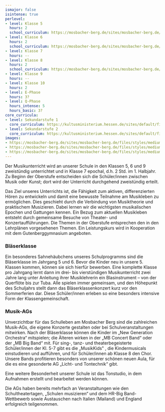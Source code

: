 ```yaml
---
ismajor: false
isintense: true
perlevel:
- level: Klasse 5
  hours: 2
  school_curriculum: https://mosbacher-berg.de/sites/mosbacher-berg.de/files/binaries/FC%20Musik%205.pdf
- level: Klasse 6
  hours: 2
  school_curriculum: https://mosbacher-berg.de/sites/mosbacher-berg.de/files/binaries/Fachcurriculum%20Musik%206.pdf
- level: Klasse 7
  hours: --
- level: Klasse 8
  hours: 2
  school_curriculum: https://mosbacher-berg.de/sites/mosbacher-berg.de/files/binaries/FC%20Musik%208.pdf
- level: Klasse 9
  hours: --
- level: Klasse 10
  hours: 2
- level: E-Phase
  hours: 3?
- level: Q-Phase
  hours_intense: 5
  hours_basic: 3?
core_curricula:
- level: Sekundarstufe 1
  core_curriculum: https://kultusministerium.hessen.de/sites/default/files/media/kerncurriculum_musik_gymnasium.pdf
- level: Sekundarstufe 2
  core_curriculum: https://kultusministerium.hessen.de/sites/default/files/media/kcgo-mu.pdf
images:
- https://mosbacher-berg.de/sites/mosbacher-berg.de/files/styles/medium/public/Weihnachtskonzert2010-71.jpg
- https://mosbacher-berg.de/sites/mosbacher-berg.de/files/styles/medium/public/Bl%C3%A4serklasse.jpg
- https://mosbacher-berg.de/sites/mosbacher-berg.de/files/styles/medium/public/Bl%C3%A4serklasse_0.jpg
---
```


Der Musikunterricht wird an unserer Schule in den Klassen 5, 6 und 9 zweistündig unterrichtet und in Klasse 7 epochal, d.h. 2 Std. im 1. Halbjahr. Zu Beginn der Oberstufe entscheiden sich die Schüler/innen zwischen Musik oder Kunst; dort wird der Unterricht durchgehend zweistündig erteilt.

Das Ziel unseres Unterrichts ist, die Fähigkeit zum aktiven, differenzierten Hören zu entwickeln und damit eine bewusste Teilnahme am Musikleben zu ermöglichen. Dies geschieht durch die Verbindung von Musiktheorie und praktischem Musizieren. Dabei lernen wir die wichtigsten musikalischen Epochen und Gattungen kennen. Ein Bezug zum aktuellen Musikleben entsteht durch gemeinsame Besuche von Theater- und Konzertaufführungen. Die Themen in der Oberstufe entsprechen den in den Lehrplänen vorgesehenen Themen. Ein Leistungskurs wird in Kooperation mit dem Gutenberggymnasium angeboten.

### Bläserklasse

Ein besonderes Sahnehäubchens unseres Schulprogramms sind die Bläserklasse im Jahrgang 5 und 6. Bevor die Kinder neu in unsere 5. Klassen kommen, können sie sich hierfür bewerben. Eine komplette Klasse pro Jahrgang lernt dann im drei- bis vierstündigen Musikunterricht zwei Jahre lang unter Anleitung ihrer Musiklehrerin ein Blasinstrument – von der Querflöte bis zur Tuba. Alle spielen immer gemeinsam, und den Höhepunkt des Schuljahrs stellt dann das Bläserklassenkonzert kurz vor den Sommerferien dar. Diese Schüler/innen erleben so eine besonders intensive Form der Klassengemeinschaft.

### Musik-AGs

Unverzichtbar für das Schulleben am Mosbacher Berg sind die zahlreichen Musik-AGs, die eigene Konzerte gestalten oder bei Schulveranstaltungen mitwirken. Nach der Bläserklasse können die Kinder im „New Generation Orchestra“ mitspielen; die Älteren wirken in der „MB Concert Band“ oder der „MB Big Band“ mit. Für sing-, tanz- und theaterbegeisterte Schüler/innen der Kl. 5-7 gibt es die „MusikKids" , die Kindermusicals einstudieren und aufführen, und für Schüler/innen ab Klasse 8 den Chor. Unsere Bands profitieren besonders von unserer schönen neuen Aula, für die es eine gesonderte AG „Licht- und Tontechnik“ gibt.

Eine weitere Besonderheit unserer Schule ist das Tonstudio, in dem Aufnahmen erstellt und bearbeitet werden können.

Die AGs haben bereits mehrfach an Veranstaltungen wie den Schultheatertagen, „Schulen musizieren“ und dem HR-Big Band-Wettbewerb sowie Austauschen nach Italien (Mailand) und England erfolgreich teilgenommen.
